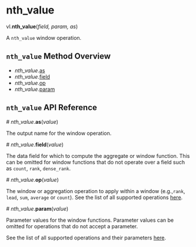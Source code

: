 # nth_value

vl.<b>nth_value</b>(<em>field, param, as</em>)

A <code>nth_value</code> window operation.

## <code>nth_value</code> Method Overview

* <em>nth_value</em>.<a href="#as">as</a>
* <em>nth_value</em>.<a href="#field">field</a>
* <em>nth_value</em>.<a href="#op">op</a>
* <em>nth_value</em>.<a href="#param">param</a>

## <code>nth_value</code> API Reference

<a name="as">#</a>
<em>nth_value</em>.<b>as</b>(<em>value</em>)

The output name for the window operation.

<a name="field">#</a>
<em>nth_value</em>.<b>field</b>(<em>value</em>)

The data field for which to compute the aggregate or window function. This can be omitted for window functions that do not operate over a field such as `count`, `rank`, `dense_rank`.

<a name="op">#</a>
<em>nth_value</em>.<b>op</b>(<em>value</em>)

The window or aggregation operation to apply within a window (e.g.,`rank`, `lead`, `sum`, `average` or `count`). See the list of all supported operations [here](https://vega.github.io/vega-lite/docs/window.html#ops).

<a name="param">#</a>
<em>nth_value</em>.<b>param</b>(<em>value</em>)

Parameter values for the window functions. Parameter values can be omitted for operations that do not accept a parameter.

See the list of all supported operations and their parameters [here](https://vega.github.io/vega-lite/docs/transforms/window.html).

